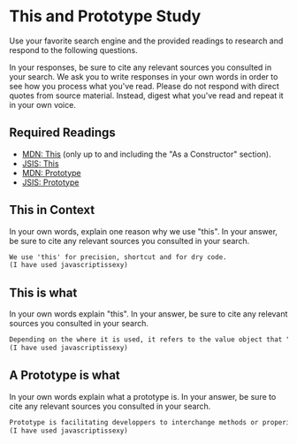 # This and Prototype Study

Use your favorite search engine and the provided readings to research and
respond to the following questions.

In your responses, be sure to cite any relevant sources you consulted in your
search. We ask you to write responses in your own words in order to see how you
process what you've read. Please do not respond with direct quotes from source
material. Instead, digest what you've read and repeat it in your own voice.

## Required Readings

-   [MDN: This](https://developer.mozilla.org/en-US/docs/Web/JavaScript/Reference/Operators/this)
(only up to and including the "As a Constructor" section).
-   [JSIS: This](http://javascriptissexy.com/understand-javascripts-this-with-clarity-and-master-it/)
-   [MDN: Prototype](https://developer.mozilla.org/en-US/docs/Learn/JavaScript/Objects/Object_prototypes)
-   [JSIS: Prototype](http://javascriptissexy.com/javascript-prototype-in-plain-detailed-language/)

## This in Context

In your own words, explain one reason why we use "this". In your answer, be
sure to cite any relevant sources you consulted in your search.

```md
We use 'this' for precision, shortcut and for dry code.
(I have used javascriptissexy)
```

## This is what

In your own words explain "this".  In your answer, be
sure to cite any relevant sources you consulted in your search.

```md
Depending on the where it is used, it refers to the value object that "this' exist. if it is used globaly, it will can cover everything in glob, however with the use of "strict", it will be undefined. On the other hand, when it is executed as a method of an object it addressed the value of the object.
(I have used javascriptissexy)
```

## A Prototype is what

In your own words explain what a prototype is.  In your answer, be
sure to cite any relevant sources you consulted in your search.

```md
Prototype is facilitating developpers to interchange methods or properities of a function for another function or Object method for another Object.
(I have used javascriptissexy)
```
